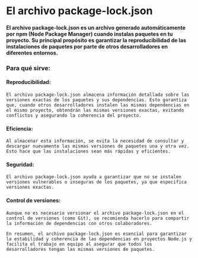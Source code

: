 # El archivo package-lock.json

#### El archivo package-lock.json es un archivo generado automáticamente por npm (Node Package Manager) cuando instalas paquetes en tu proyecto. Su principal propósito es garantizar la reproducibilidad de las instalaciones de paquetes por parte de otros desarrolladores en diferentes entornos.

### Para qué sirve:

#### Reproducibilidad: 
    El archivo package-lock.json almacena información detallada sobre las versiones exactas de los paquetes y sus dependencias. Esto garantiza que, cuando otros desarrolladores instalen las mismas dependencias en el mismo proyecto, obtendrán las mismas versiones exactas, evitando conflictos y asegurando la coherencia del proyecto.

#### Eficiencia: 
    Al almacenar esta información, se evita la necesidad de consultar y descargar nuevamente las mismas versiones de paquetes una y otra vez. Esto hace que las instalaciones sean más rápidas y eficientes.

#### Seguridad: 
    El archivo package-lock.json ayuda a garantizar que no se instalen versiones vulnerables o inseguras de los paquetes, ya que especifica versiones exactas.

#### Control de versiones: 
    Aunque no es necesario versionar el archivo package-lock.json en el control de versiones (como Git), se recomienda hacerlo para compartir la información de dependencias con otros colaboradores.
```En resumen, el archivo package-lock.json es esencial para garantizar la estabilidad y coherencia de las dependencias en proyectos Node.js y facilita el trabajo en equipo al asegurar que todos los desarrolladores tengan las mismas versiones de paquetes.```
